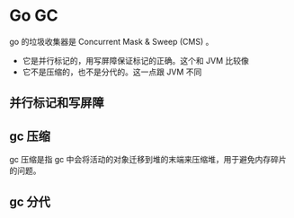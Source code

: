 # Go GC

go 的垃圾收集器是 Concurrent Mask & Sweep (CMS) 。

- 它是并行标记的，用写屏障保证标记的正确。这个和 JVM 比较像
- 它不是压缩的，也不是分代的。这一点跟 JVM 不同

## 并行标记和写屏障

## gc 压缩

gc 压缩是指 gc 中会将活动的对象迁移到堆的末端来压缩堆，用于避免内存碎片的问题。

## gc 分代